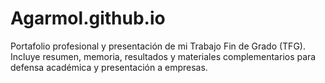 # Agarmol.github.io
Portafolio profesional y presentación de mi Trabajo Fin de Grado (TFG). Incluye resumen, memoria, resultados y materiales complementarios para defensa académica y presentación a empresas.
